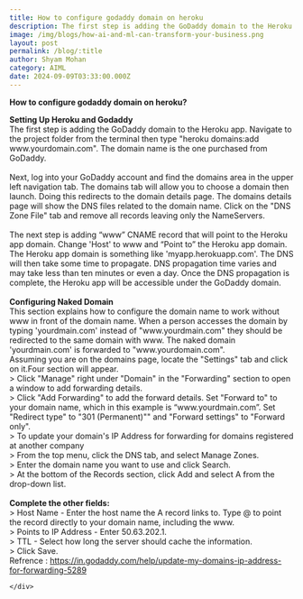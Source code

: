 ```yaml
---
title: How to configure godaddy domain on heroku
description: The first step is adding the GoDaddy domain to the Heroku app. Navigate to the project folder from the terminal then type "heroku domains:add www.yourdomain.com". The domain name is the one purchased from GoDaddy.
image: /img/blogs/how-ai-and-ml-can-transform-your-business.png
layout: post
permalink: /blog/:title
author: Shyam Mohan
category: AIML
date: 2024-09-09T03:33:00.000Z
---
```


<div class="blog-post-content">
  <div class="container">
    <div class="col-md-8 col-md-offset-2">
      <p><strong>How to configure godaddy domain on heroku?</strong></p>
      <p>
        <b>Setting Up Heroku and Godaddy</b>
        <br>
        The first step is adding the GoDaddy domain to the Heroku app. Navigate to the project folder
        from the terminal then type "heroku domains:add www.yourdomain.com". The domain name is the
        one purchased from GoDaddy.
        <br>
        <br>
        Next, log into your GoDaddy account and find the domains area in the upper left navigation tab.
        The domains tab will allow you to choose a domain then launch. Doing this redirects to the domain
        details page. The domains details page will show the DNS files related to the domain name. Click on the "DNS Zone File"
        tab and remove all records leaving only the NameServers.
        <br>
        <br>
        The next step is adding “www” CNAME record that will point to the Heroku app domain. Change 'Host'
        to www and “Point to” the Heroku app domain. The Heroku app domain is something like 'myapp.herokuapp.com'.
        The DNS will then take some time to propagate. DNS propagation time varies and may take less
        than ten minutes or even a day. Once the DNS propagation is complete, the Heroku app will be
        accessible under the GoDaddy domain.
        <br>
        <br>
        <b>Configuring Naked Domain</b>
        <br>
        This section explains how to configure the domain name to work without www in front of the domain name.
        When a person accesses the domain by typing 'yourdmain.com' instead of "www.yourdmain.com"
        they should be redirected to the same domain with www. The naked domain 'yourdmain.com' is forwarded to
        "www.yourdomain.com".
        <br>
        Assuming you are on the domains page, locate the "Settings" tab and click on it.Four section will appear.
        <br>
        > Click "Manage" right under "Domain" in the "Forwarding" section to open
        a window to add forwarding details.
        <br>
        > Click "Add Forwarding" to add the forward details. Set "Forward to" to your domain name,
        which in this example is “www.yourdmain.com”. Set "Redirect type" to "301 (Permanent)"" and
        "Forward settings" to "Forward only".
        <br>
        > To update your domain's IP Address for forwarding for domains registered at another company
        <br>
        > From the top menu, click the DNS tab, and select Manage Zones.
        <br>
        > Enter the domain name you want to use and click Search.
        <br>
        > At the bottom of the Records section, click Add and select A from the drop-down list.
        <br>
        <br>
        <b>Complete the other fields:</b>
        <br>
        > Host Name - Enter the host name the A record links to. Type @ to point the record directly to your domain name, including the www.
        <br>
        > Points to IP Address - Enter 50.63.202.1.
        <br>
        > TTL - Select how long the server should cache the information.
        <br>
        > Click Save.
        <br>
        Refrence : <a href="https://in.godaddy.com/help/update-my-domains-ip-address-for-forwarding-5289" target="_blank">https://in.godaddy.com/help/update-my-domains-ip-address-for-forwarding-5289</a>
      </p>

    </div>
  </div>
</div>

